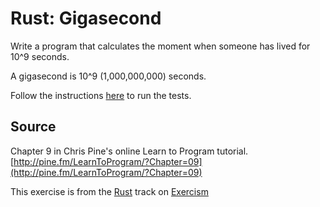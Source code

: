 # Rust: Gigasecond

Write a program that calculates the moment when someone has lived for 10^9 seconds.

A gigasecond is 10^9 (1,000,000,000) seconds.

Follow the instructions [here][rust-testing] to run the tests.

[rust-testing]: https://github.com/exercism/xrust/blob/master/docs/TESTS.md

## Source

Chapter 9 in Chris Pine's online Learn to Program tutorial. [http://pine.fm/LearnToProgram/?Chapter=09](http://pine.fm/LearnToProgram/?Chapter=09)

This exercise is from the [Rust][rust] track on [Exercism][exercism]

[exercism]: http://exercism.io
[rust]: http://exercism.io/languages/rust



